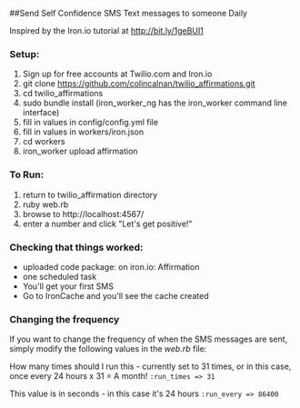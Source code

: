 ##Send Self Confidence SMS Text messages to someone Daily

Inspired by the Iron.io tutorial at http://bit.ly/1geBUI1

### Setup:

1. Sign up for free accounts at Twilio.com and Iron.io
2. git clone https://github.com/colincalnan/twilio_affirmations.git
3. cd twilio_affirmations
4. sudo bundle install (iron_worker_ng has the iron_worker command line interface)
5. fill in values in config/config.yml file
6. fill in values in workers/iron.json
7. cd workers
8. iron_worker upload affirmation

### To Run:

1. return to twilio_affirmation directory
2. ruby web.rb
3. browse to http://localhost:4567/
4. enter a number and click "Let's get positive!"


### Checking that things worked:

- uploaded code package: on iron.io: Affirmation
- one scheduled task
- You'll get your first SMS
- Go to IronCache and you'll see the cache created

### Changing the frequency
If you want to change the frequency of when the SMS messages are sent, simply modify the following values in the *web.rb* file:

How many times should I run this - currently set to 31 times, or in this case, once every 24 hours x 31 = A month!
`:run_times => 31`

This value is in seconds - in this case it's 24 hours
`:run_every => 86400`